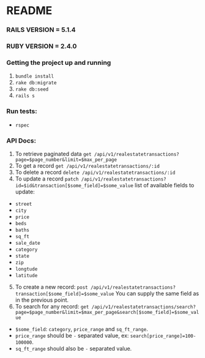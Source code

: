# README

### RAILS VERSION = 5.1.4
### RUBY VERSION = 2.4.0

### Getting the project up and running

1. `bundle install`
2. `rake db:migrate`
3. `rake db:seed`
4. `rails s`

### Run tests:
* `rspec`

### API Docs:
1. To retrieve paginated data
`get /api/v1/realestatetransactions?page=$page_number&limit=$max_per_page`
2. To get a record
`get /api/v1/realestatetransactions/:id`
3. To delete a record
`delete /api/v1/realestatetransactions/:id`
4. To update a record
`patch /api/v1/realestatetransactions?id=$id&transaction[$some_field]=$some_value`
list of available fields to update:
- `street`
- `city`
- `price`
- `beds`
- `baths`
- `sq_ft`
- `sale_date`
- `category`
- `state`
- `zip`
- `longtude`
- `latitude`
5. To create a new record:
`post /api/v1/realestatetransactions?transaction[$some_field]=$some_value`
You can supply the same field as in the previous point.
6. To search for any record:
`get /api/v1/realestatetransactions/search?page=$page_number&limit=$max_per_page&search[$some_field]=$some_value`
- `$some_field`: `category`, `price_range` and `sq_ft_range`.
- `price_range` should be `-` separated value, ex: `search[price_range]=100-100000`.
- `sq_ft_range` should also be `-` separated value.
